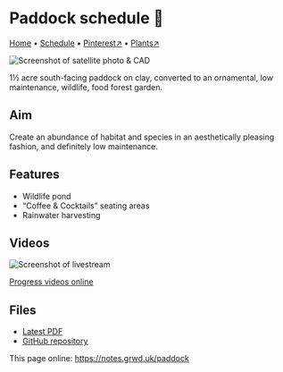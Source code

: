 # Paddock schedule 📆

[Home](https://notes.grwd.uk/paddock) • [Schedule](https://notes.grwd.uk/paddock-schedule) • [Pinterest↗](https://pinterest.co.uk/NatureWorksGarden/paddock) • [Plants↗](https://bit.ly/paddock-plants)

![Screenshot of satellite photo & CAD](https://res.cloudinary.com/growdigital/image/upload/w_320/v1640208551/paddock/paddock-screenshot-begin.jpg)

1½ acre south-facing paddock on clay, converted to an ornamental, low maintenance, wildlife, food forest garden.

## Aim

Create an abundance of habitat and species in an aesthetically pleasing fashion, and definitely low maintenance.

## Features

* Wildlife pond
* “Coffee & Cocktails” seating areas
* Rainwater harvesting

## Videos

![Screenshot of livestream](https://res.cloudinary.com/growdigital/image/upload/w_320/v1638362351/clifftop/clifftop-livestream.jpg)

[Progress videos online](https://bit.ly/paddock-playlist)

## Files

* [Latest PDF](https://github.com/growdigital/paddock/blob/main/paddock.pdf)
* [GitHub repository](https://github.com/growdigital/paddock)

This page online: <https://notes.grwd.uk/paddock>
